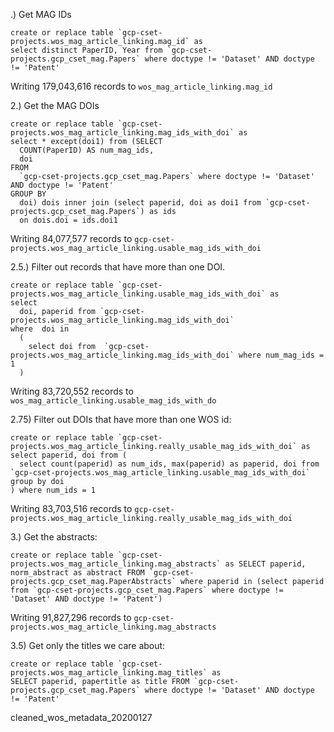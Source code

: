 .) Get MAG IDs
```
create or replace table `gcp-cset-projects.wos_mag_article_linking.mag_id` as
select distinct PaperID, Year from `gcp-cset-projects.gcp_cset_mag.Papers` where doctype != 'Dataset' AND doctype != 'Patent'
```
 Writing 179,043,616 records to `wos_mag_article_linking.mag_id`

2.) Get the MAG DOIs

```
create or replace table `gcp-cset-projects.wos_mag_article_linking.mag_ids_with_doi` as
select * except(doi1) from (SELECT
  COUNT(PaperID) AS num_mag_ids,
  doi
FROM
  `gcp-cset-projects.gcp_cset_mag.Papers` where doctype != 'Dataset' AND doctype != 'Patent'
GROUP BY
  doi) dois inner join (select paperid, doi as doi1 from `gcp-cset-projects.gcp_cset_mag.Papers`) as ids
  on dois.doi = ids.doi1
```
Writing 84,077,577 records to `gcp-cset-projects.wos_mag_article_linking.usable_mag_ids_with_doi`

2.5.) Filter out records that have more than one DOI.

```
create or replace table `gcp-cset-projects.wos_mag_article_linking.usable_mag_ids_with_doi` as
select
  doi, paperid from `gcp-cset-projects.wos_mag_article_linking.mag_ids_with_doi`
where  doi in
  (
    select doi from  `gcp-cset-projects.wos_mag_article_linking.mag_ids_with_doi` where num_mag_ids = 1
  ) 
```

Writing 83,720,552 records to `wos_mag_article_linking.usable_mag_ids_with_do`

2.75) Filter out DOIs that have more than one WOS id:

```
create or replace table `gcp-cset-projects.wos_mag_article_linking.really_usable_mag_ids_with_doi` as
select paperid, doi from (
  select count(paperid) as num_ids, max(paperid) as paperid, doi from `gcp-cset-projects.wos_mag_article_linking.usable_mag_ids_with_doi` group by doi
) where num_ids = 1
```

Writing 83,703,516 records to `gcp-cset-projects.wos_mag_article_linking.really_usable_mag_ids_with_doi` 

3.) Get the abstracts:

```
create or replace table `gcp-cset-projects.wos_mag_article_linking.mag_abstracts` as SELECT paperid, norm_abstract as abstract FROM `gcp-cset-projects.gcp_cset_mag.PaperAbstracts` where paperid in (select paperid from `gcp-cset-projects.gcp_cset_mag.Papers` where doctype != 'Dataset' AND doctype != 'Patent')
```

Writing 91,827,296 records to `gcp-cset-projects.wos_mag_article_linking.mag_abstracts`

3.5) Get only the titles we care about:

```
create or replace table `gcp-cset-projects.wos_mag_article_linking.mag_titles` as
SELECT paperid, papertitle as title FROM `gcp-cset-projects.gcp_cset_mag.Papers` where doctype != 'Dataset' AND doctype != 'Patent'
```

cleaned_wos_metadata_20200127
